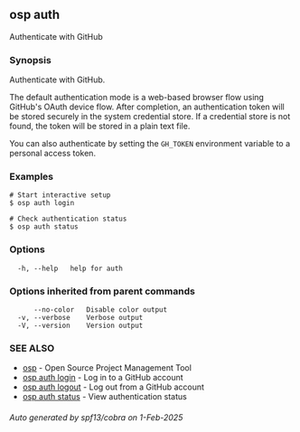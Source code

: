 ## osp auth

Authenticate with GitHub

### Synopsis

Authenticate with GitHub.

The default authentication mode is a web-based browser flow using GitHub's OAuth device flow.
After completion, an authentication token will be stored securely in the system credential store.
If a credential store is not found, the token will be stored in a plain text file.

You can also authenticate by setting the `GH_TOKEN` environment variable
to a personal access token.


### Examples

```
# Start interactive setup
$ osp auth login

# Check authentication status
$ osp auth status

```

### Options

```
  -h, --help   help for auth
```

### Options inherited from parent commands

```
      --no-color   Disable color output
  -v, --verbose    Verbose output
  -V, --version    Version output
```

### SEE ALSO

* [osp](osp.md)	 - Open Source Project Management Tool
* [osp auth login](osp_auth_login.md)	 - Log in to a GitHub account
* [osp auth logout](osp_auth_logout.md)	 - Log out from a GitHub account
* [osp auth status](osp_auth_status.md)	 - View authentication status

###### Auto generated by spf13/cobra on 1-Feb-2025
